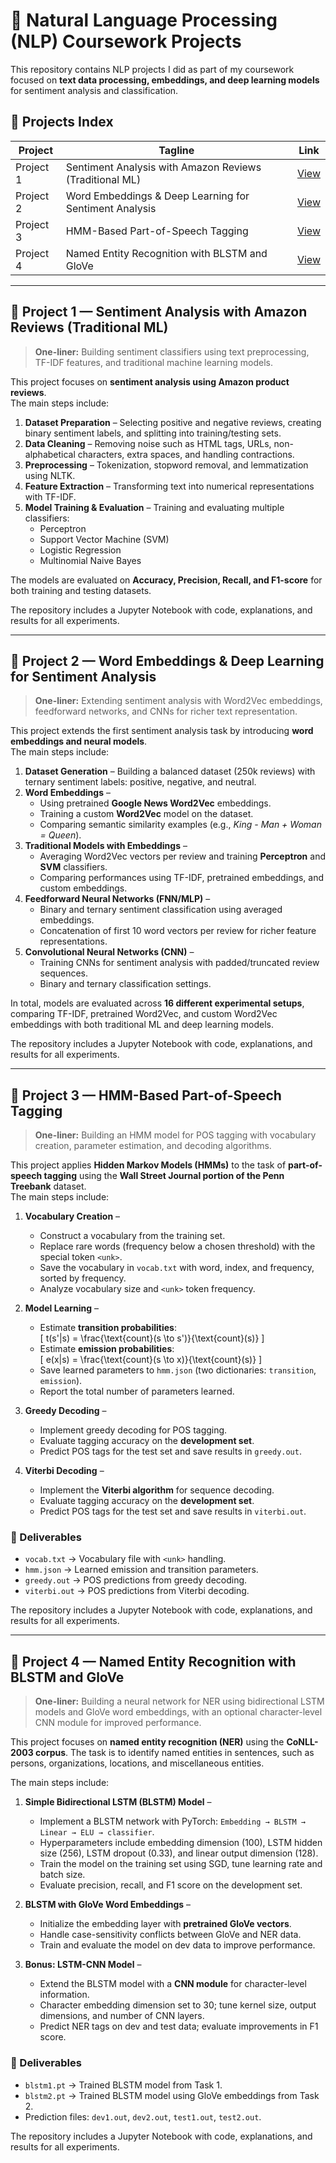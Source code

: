 # 📂 Natural Language Processing (NLP) Coursework Projects

This repository contains NLP projects I did as part of my coursework focused on **text data processing, embeddings, and deep learning models** for sentiment analysis and classification.

## 📑 Projects Index

| Project | Tagline | Link |
|---------|---------|------|
| Project 1 | Sentiment Analysis with Amazon Reviews (Traditional ML) | [View](#-project-1--sentiment-analysis-with-amazon-reviews-traditional-ml) |
| Project 2 | Word Embeddings & Deep Learning for Sentiment Analysis | [View](#-project-2--word-embeddings--deep-learning-for-sentiment-analysis) |
| Project 3 | HMM-Based Part-of-Speech Tagging | [View](#-project-3--hmm-based-part-of-speech-tagging) |
| Project 4 | Named Entity Recognition with BLSTM and GloVe | [View](#-project-4--named-entity-recognition-with-blstm-and-glove) |


---

## 📌 Project 1 — Sentiment Analysis with Amazon Reviews (Traditional ML)

> **One-liner:** Building sentiment classifiers using text preprocessing, TF-IDF features, and traditional machine learning models.  

This project focuses on **sentiment analysis using Amazon product reviews**.  
The main steps include:

1. **Dataset Preparation** – Selecting positive and negative reviews, creating binary sentiment labels, and splitting into training/testing sets.  
2. **Data Cleaning** – Removing noise such as HTML tags, URLs, non-alphabetical characters, extra spaces, and handling contractions.  
3. **Preprocessing** – Tokenization, stopword removal, and lemmatization using NLTK.  
4. **Feature Extraction** – Transforming text into numerical representations with TF-IDF.  
5. **Model Training & Evaluation** – Training and evaluating multiple classifiers:
   - Perceptron  
   - Support Vector Machine (SVM)  
   - Logistic Regression  
   - Multinomial Naive Bayes  

The models are evaluated on **Accuracy, Precision, Recall, and F1-score** for both training and testing datasets.  

The repository includes a Jupyter Notebook with code, explanations, and results for all experiments.

---

## 📌 Project 2 — Word Embeddings & Deep Learning for Sentiment Analysis

> **One-liner:** Extending sentiment analysis with Word2Vec embeddings, feedforward networks, and CNNs for richer text representation.  

This project extends the first sentiment analysis task by introducing **word embeddings and neural models**.  
The main steps include:

1. **Dataset Generation** – Building a balanced dataset (250k reviews) with ternary sentiment labels: positive, negative, and neutral.  
2. **Word Embeddings** –  
   - Using pretrained **Google News Word2Vec** embeddings.  
   - Training a custom **Word2Vec** model on the dataset.  
   - Comparing semantic similarity examples (e.g., *King - Man + Woman = Queen*).  
3. **Traditional Models with Embeddings** –  
   - Averaging Word2Vec vectors per review and training **Perceptron** and **SVM** classifiers.  
   - Comparing performances using TF-IDF, pretrained embeddings, and custom embeddings.  
4. **Feedforward Neural Networks (FNN/MLP)** –  
   - Binary and ternary sentiment classification using averaged embeddings.  
   - Concatenation of first 10 word vectors per review for richer feature representations.  
5. **Convolutional Neural Networks (CNN)** –  
   - Training CNNs for sentiment analysis with padded/truncated review sequences.  
   - Binary and ternary classification settings.  

In total, models are evaluated across **16 different experimental setups**, comparing TF-IDF, pretrained Word2Vec, and custom Word2Vec embeddings with both traditional ML and deep learning models.  

The repository includes a Jupyter Notebook with code, explanations, and results for all experiments.

---

## 📌 Project 3 — HMM-Based Part-of-Speech Tagging  

> **One-liner:** Building an HMM model for POS tagging with vocabulary creation, parameter estimation, and decoding algorithms.  

This project applies **Hidden Markov Models (HMMs)** to the task of **part-of-speech tagging** using the **Wall Street Journal portion of the Penn Treebank** dataset.  
The main steps include:  

1. **Vocabulary Creation** –  
   - Construct a vocabulary from the training set.  
   - Replace rare words (frequency below a chosen threshold) with the special token `<unk>`.  
   - Save the vocabulary in `vocab.txt` with word, index, and frequency, sorted by frequency.  
   - Analyze vocabulary size and `<unk>` token frequency.  

2. **Model Learning** –  
   - Estimate **transition probabilities**:  
     \[
     t(s'|s) = \frac{\text{count}(s \to s')}{\text{count}(s)}
     \]  
   - Estimate **emission probabilities**:  
     \[
     e(x|s) = \frac{\text{count}(s \to x)}{\text{count}(s)}
     \]  
   - Save learned parameters to `hmm.json` (two dictionaries: `transition`, `emission`).  
   - Report the total number of parameters learned.  

3. **Greedy Decoding** –  
   - Implement greedy decoding for POS tagging.  
   - Evaluate tagging accuracy on the **development set**.  
   - Predict POS tags for the test set and save results in `greedy.out`.  

4. **Viterbi Decoding** –  
   - Implement the **Viterbi algorithm** for sequence decoding.  
   - Evaluate tagging accuracy on the **development set**.  
   - Predict POS tags for the test set and save results in `viterbi.out`.  

### 📂 Deliverables  
- `vocab.txt` → Vocabulary file with `<unk>` handling.  
- `hmm.json` → Learned emission and transition parameters.  
- `greedy.out` → POS predictions from greedy decoding.  
- `viterbi.out` → POS predictions from Viterbi decoding.    

The repository includes a Jupyter Notebook with code, explanations, and results for all experiments.

---

## 📌 Project 4 — Named Entity Recognition with BLSTM and GloVe  

> **One-liner:** Building a neural network for NER using bidirectional LSTM models and GloVe word embeddings, with an optional character-level CNN module for improved performance.  

This project focuses on **named entity recognition (NER)** using the **CoNLL-2003 corpus**. The task is to identify named entities in sentences, such as persons, organizations, locations, and miscellaneous entities.  

The main steps include:  

1. **Simple Bidirectional LSTM (BLSTM) Model** –  
   - Implement a BLSTM network with PyTorch: `Embedding → BLSTM → Linear → ELU → classifier`.  
   - Hyperparameters include embedding dimension (100), LSTM hidden size (256), LSTM dropout (0.33), and linear output dimension (128).  
   - Train the model on the training set using SGD, tune learning rate and batch size.  
   - Evaluate precision, recall, and F1 score on the development set.  

2. **BLSTM with GloVe Word Embeddings** –  
   - Initialize the embedding layer with **pretrained GloVe vectors**.  
   - Handle case-sensitivity conflicts between GloVe and NER data.  
   - Train and evaluate the model on dev data to improve performance.  

3. **Bonus: LSTM-CNN Model** –  
   - Extend the BLSTM model with a **CNN module** for character-level information.  
   - Character embedding dimension set to 30; tune kernel size, output dimensions, and number of CNN layers.  
   - Predict NER tags on dev and test data; evaluate improvements in F1 score.  

### 📂 Deliverables  
- `blstm1.pt` → Trained BLSTM model from Task 1.  
- `blstm2.pt` → Trained BLSTM model using GloVe embeddings from Task 2.  
- Prediction files: `dev1.out`, `dev2.out`, `test1.out`, `test2.out`.    

The repository includes a Jupyter Notebook with code, explanations, and results for all experiments.


